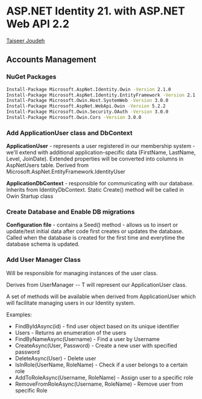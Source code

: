 # ASP.NET Identity 21. with ASP.NET Web API 2.2

[Taiseer Joudeh](http://bitoftech.net/2015/01/21/asp-net-identity-2-with-asp-net-web-api-2-accounts-management/)

## Accounts Management

### NuGet Packages

```bash
Install-Package Microsoft.AspNet.Identity.Owin -Version 2.1.0
Install-Package Microsoft.AspNet.Identity.EntityFramework -Version 2.1.0
Install-Package Microsoft.Owin.Host.SystemWeb -Version 3.0.0
Install-Package Microsoft.AspNet.WebApi.Owin -Version 5.2.2
Install-Package Microsoft.Owin.Security.OAuth -Version 3.0.0
Install-Package Microsoft.Owin.Cors -Version 3.0.0
```

### Add ApplicationUser class and DbContext

**ApplicationUser** - represents a user registered in our membership system - we'll extend with additional application-specific data (FirstName, LastName, Level, JoinDate). Extended properties will be converted into columns in AspNetUsers table. Derived from Microsoft.AspNet.EntityFramework.IdentityUser

**ApplicationDbContext** - responsible for communicating with our database. Inherits from IdentityDbContext. Static Create() method will be called in Owin Startup class

### Create Database and Enable DB migrations

**Configuration file** - contains a Seed() method - allows us to insert or update/test initial data after code first creates or updates the database. Called when the database is created for the first time and everytime the database schema is updated.

### Add User Manager Class

Will be responsible for managing instances of the user class.

Derives from UserManager<T> -- T will represent our ApplicationUser class.

A set of methods will be available when derived from ApplicationUser which will facilitate managing users in our Identity system.

Examples:
  - FindByIdAsync(id) - find user object based on its unique identifier
  - Users - Returns an enumeration of the users
  - FindByNameAsync(Username) - Find a user by Username
  - CreateAsync(User, Password) - Create a new user with specified password
  - DeleteAsync(User) - Delete user
  - IsInRole(UserName, RoleName) - Check if a user belongs to a certain role
  - AddToRoleAsync(Username, RoleName) - Assign user to a specific role
  - RemoveFromRoleAsync(Username, RoleName) - Remove user from specific Role

